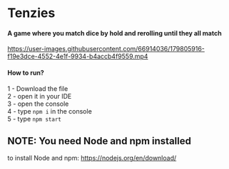 # Tenzies
#### A game where you match dice by hold and rerolling until they all match
https://user-images.githubusercontent.com/66914036/179805916-f19e3dce-4552-4e1f-9934-b4accb4f9559.mp4
#### How to run?
1 - Download the file<br>
2 - open it in your IDE<br>
3 - open the console<br>
4 - type `npm i` in the console<br>
5 - type `npm start`<br>

## NOTE: You need Node and npm installed
to install Node and npm: https://nodejs.org/en/download/
